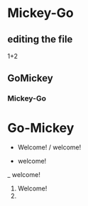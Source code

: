 # Mickey-Go

## editing the file

1+2

## GoMickey
### Mickey-Go
# Go-Mickey

* Welcome!
/ welcome!
- welcome!

_ welcome!

1. Welcome!
2. 
